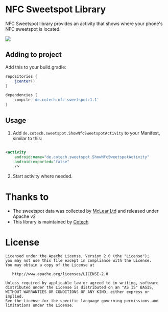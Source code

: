 # NFC Sweetspot Library

NFC Sweetspot library provides an activity that shows where your phone's NFC sweetspot is located.

![](https://github.com/cotechde/nfc-sweetspot/raw/master/screenshot.png)

## Adding to project

Add this to your build.gradle:

```gradle
repositories {
    jcenter()
}

dependencies {
    compile 'de.cotech:nfc-sweetspot:1.1'
}
```

## Usage

1. Add ``de.cotech.sweetspot.ShowNfcSweetspotActivity`` to your Manifest, similar to this:
```xml

<activity
    android:name="de.cotech.sweetspot.ShowNfcSweetspotActivity"
    android:exported="false"
    />

```

2. Start activity where needed.

# Thanks to
 * The sweetspot data was collected by [McLear Ltd](https://mclear.com) and released under Apache v2
 * This library is maintained by [Cotech](https://cotech.de)

# License

    Licensed under the Apache License, Version 2.0 (the "License");
    you may not use this file except in compliance with the License.
    You may obtain a copy of the License at

       http://www.apache.org/licenses/LICENSE-2.0

    Unless required by applicable law or agreed to in writing, software
    distributed under the License is distributed on an "AS IS" BASIS,
    WITHOUT WARRANTIES OR CONDITIONS OF ANY KIND, either express or implied.
    See the License for the specific language governing permissions and
    limitations under the License.
